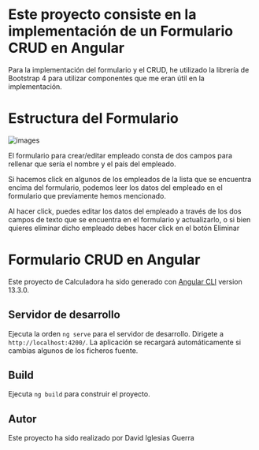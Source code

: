 
# Este proyecto consiste en la implementación de un Formulario CRUD en Angular

Para la implementación del formulario y el CRUD, he utilizado la librería de Bootstrap 4 para utilizar componentes que me eran útil en la implementación.

# Estructura del Formulario

![images](https://user-images.githubusercontent.com/58311234/160182204-62d527a2-e4db-4f33-a5f4-80e1ab6cef44.jpg)

El formulario para crear/editar empleado consta de dos campos para rellenar que sería el nombre y el país del empleado.

Si hacemos click en algunos de los empleados de la lista que se encuentra encima del formulario, podemos leer los datos del empleado en el formulario que previamente hemos mencionado.

Al hacer click, puedes editar los datos del empleado a través de los dos campos de texto que se encuentra en el formulario y actualizarlo, o si bien quieres eliminar dicho empleado debes hacer click en el botón Eliminar


# Formulario CRUD en Angular

Este proyecto de Calculadora ha sido generado con [Angular CLI](https://github.com/angular/angular-cli) version 13.3.0.

## Servidor de desarrollo

Ejecuta la orden `ng serve` para el servidor de desarrollo. Dirigete a `http://localhost:4200/`. La aplicación se recargará automáticamente si cambias algunos de los ficheros fuente.

## Build

Ejecuta `ng build` para construir el proyecto.

## Autor

Este proyecto ha sido realizado por David Iglesias Guerra

